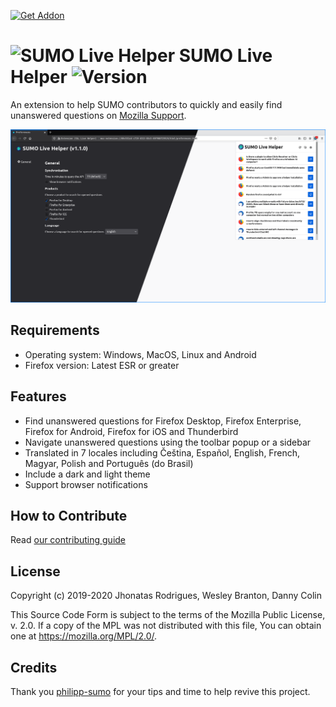 [ ![Get Addon][amo-button] ][amo-website]

# ![SUMO Live Helper](src/res/logo/sumo32.png) SUMO Live Helper ![Version][version]

An extension to help SUMO contributors to quickly and easily find unanswered 
questions on [Mozilla Support](https://support.mozilla.org).

![Interface of SUMO Live Helper](screenshot.png)

## Requirements

* Operating system: Windows, MacOS, Linux and Android
* Firefox version: Latest ESR or greater

## Features

* Find unanswered questions for Firefox Desktop, Firefox Enterprise, Firefox for
  Android, Firefox for iOS and Thunderbird
* Navigate unanswered questions using the toolbar popup or a sidebar
* Translated in 7 locales including Čeština, Español, English, French, Magyar, Polish and
  Português (do Brasil)
* Include a dark and light theme
* Support browser notifications

## How to Contribute

Read [our contributing guide](.github/CONTRIBUTING.md)

## License

Copyright (c) 2019-2020 Jhonatas Rodrigues, Wesley Branton, Danny Colin

This Source Code Form is subject to the terms of the Mozilla Public
License, v. 2.0. If a copy of the MPL was not distributed with this
file, You can obtain one at https://mozilla.org/MPL/2.0/.

## Credits

Thank you [philipp-sumo](https://github.com/philipp-sumo/) for your tips and time
to help revive this project.

<!-- link references -->
[amo-button]: https://addons.cdn.mozilla.net/static/img/addons-buttons/AMO-button_2.png
[amo-website]: https://addons.mozilla.org/en-US/firefox/addon/sumo-live-helper-/
[version]: https://img.shields.io/github/v/tag/mozillabrasil/sumo_live_helper?label=Version&sort=semver&style=flat-square

